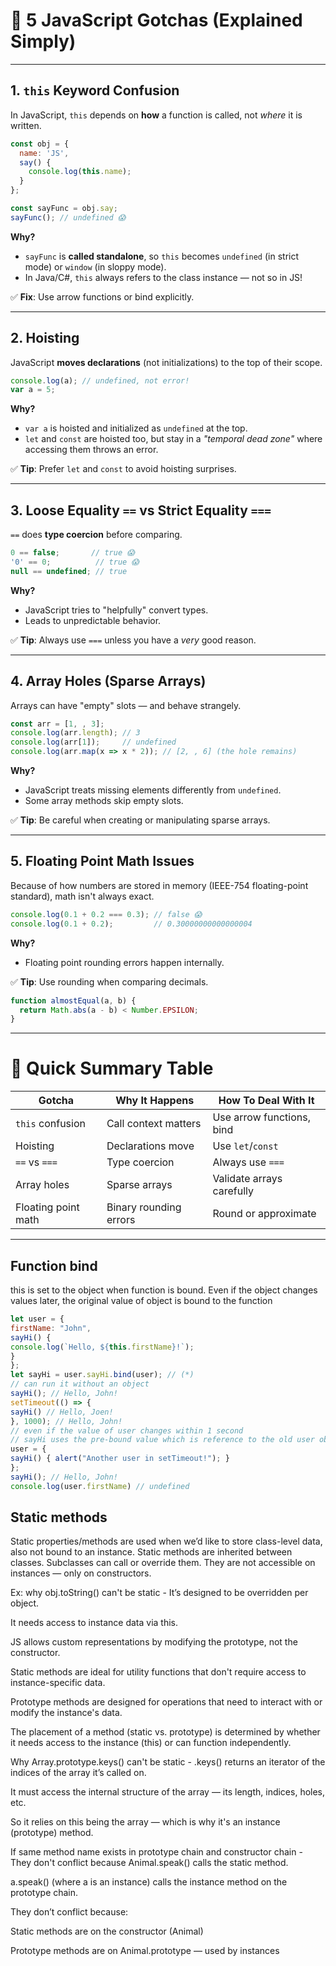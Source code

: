 # 🤯 5 JavaScript Gotchas (Explained Simply)

---

## 1. **`this` Keyword Confusion**

In JavaScript, `this` depends on **how** a function is called, not *where* it is written.

```javascript
const obj = {
  name: 'JS',
  say() {
    console.log(this.name);
  }
};

const sayFunc = obj.say;
sayFunc(); // undefined 😱
```

**Why?**  
- `sayFunc` is **called standalone**, so `this` becomes `undefined` (in strict mode) or `window` (in sloppy mode).
- In Java/C#, `this` always refers to the class instance — not so in JS!

✅ **Fix**: Use arrow functions or bind explicitly.

---

## 2. **Hoisting**

JavaScript **moves declarations** (not initializations) to the top of their scope.

```javascript
console.log(a); // undefined, not error!
var a = 5;
```

**Why?**  
- `var a` is hoisted and initialized as `undefined` at the top.
- `let` and `const` are hoisted too, but stay in a *"temporal dead zone"* where accessing them throws an error.

✅ **Tip**: Prefer `let` and `const` to avoid hoisting surprises.

---

## 3. **Loose Equality `==` vs Strict Equality `===`**

`==` does **type coercion** before comparing.

```javascript
0 == false;       // true 😱
'0' == 0;          // true 😱
null == undefined; // true
```

**Why?**  
- JavaScript tries to "helpfully" convert types.
- Leads to unpredictable behavior.

✅ **Tip**: Always use `===` unless you have a *very* good reason.

---

## 4. **Array Holes (Sparse Arrays)**

Arrays can have "empty" slots — and behave strangely.

```javascript
const arr = [1, , 3];
console.log(arr.length); // 3
console.log(arr[1]);     // undefined
console.log(arr.map(x => x * 2)); // [2, , 6] (the hole remains)
```

**Why?**  
- JavaScript treats missing elements differently from `undefined`.
- Some array methods skip empty slots.

✅ **Tip**: Be careful when creating or manipulating sparse arrays.

---

## 5. **Floating Point Math Issues**

Because of how numbers are stored in memory (IEEE-754 floating-point standard), math isn't always exact.

```javascript
console.log(0.1 + 0.2 === 0.3); // false 😱
console.log(0.1 + 0.2);         // 0.30000000000000004
```

**Why?**  
- Floating point rounding errors happen internally.

✅ **Tip**: Use rounding when comparing decimals.

```javascript
function almostEqual(a, b) {
  return Math.abs(a - b) < Number.EPSILON;
}
```

---

# 🎯 Quick Summary Table

| Gotcha              | Why It Happens                 | How To Deal With It              |
|---------------------|---------------------------------|----------------------------------|
| `this` confusion     | Call context matters            | Use arrow functions, bind        |
| Hoisting             | Declarations move               | Use `let`/`const`                |
| `==` vs `===`        | Type coercion                   | Always use `===`                 |
| Array holes          | Sparse arrays                   | Validate arrays carefully        |
| Floating point math  | Binary rounding errors          | Round or approximate             |

---

## Function bind
this is set to the object when function is bound. Even if the object changes values later, the original value of object is bound to the function
```javascript
let user = {
firstName: "John",
sayHi() {
console.log(`Hello, ${this.firstName}!`);
}
};
let sayHi = user.sayHi.bind(user); // (*)
// can run it without an object
sayHi(); // Hello, John!
setTimeout(() => {
sayHi() // Hello, Joen!
}, 1000); // Hello, John!
// even if the value of user changes within 1 second
// sayHi uses the pre-bound value which is reference to the old user object
user = {
sayHi() { alert("Another user in setTimeout!"); }
};
sayHi(); // Hello, John!
console.log(user.firstName) // undefined
```

## Static methods
Static properties/methods are used when we’d like to store class-level data, also not bound to an instance. 
Static methods are inherited between classes.
Subclasses can call or override them.
They are not accessible on instances — only on constructors.

Ex: why obj.toString() can't be static - 
It’s designed to be overridden per object.

It needs access to instance data via this.

JS allows custom representations by modifying the prototype, not the constructor.

Static methods are ideal for utility functions that don't require access to instance-specific data.

Prototype methods are designed for operations that need to interact with or modify the instance's data.

The placement of a method (static vs. prototype) is determined by whether it needs access to the instance (this) or can function independently.

Why Array.prototype.keys() can't be static - 
.keys() returns an iterator of the indices of the array it’s called on.

It must access the internal structure of the array — its length, indices, holes, etc.

So it relies on this being the array — which is why it's an instance (prototype) method.

If same method name exists in prototype chain and constructor chain - They don't conflict because 
Animal.speak() calls the static method.

a.speak() (where a is an instance) calls the instance method on the prototype chain.

They don’t conflict because:

Static methods are on the constructor (Animal)

Prototype methods are on Animal.prototype — used by instances

